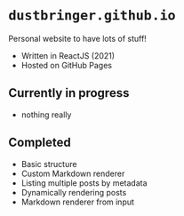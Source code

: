 # `dustbringer.github.io`
Personal website to have lots of stuff!

- Written in ReactJS (2021)
- Hosted on GitHub Pages

## Currently in progress
- nothing really

## Completed
- Basic structure
- Custom Markdown renderer
- Listing multiple posts by metadata
- Dynamically rendering posts
- Markdown renderer from input
